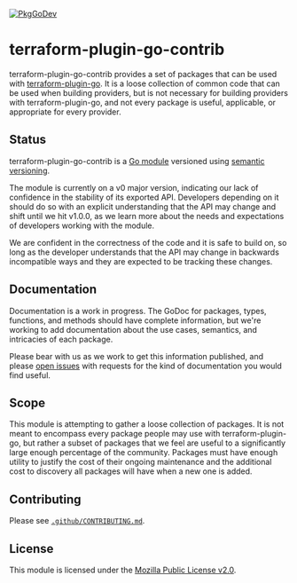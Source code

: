 [![PkgGoDev](https://pkg.go.dev/badge/github.com/hashicorp/terraform-plugin-go-contrib)](https://pkg.go.dev/github.com/hashicorp/terraform-plugin-go-contrib)

# terraform-plugin-go-contrib

terraform-plugin-go-contrib provides a set of packages that can be used
with [terraform-plugin-go](https://github.com/hashicorp/terraform-plugin-go).
It is a loose collection of common code that can be used when building
providers, but is not necessary for building providers with
terraform-plugin-go, and not every package is useful, applicable, or
appropriate for every provider.

## Status

terraform-plugin-go-contrib is a [Go
module](https://github.com/golang/go/wiki/Modules) versioned using [semantic
versioning](https://semver.org).

The module is currently on a v0 major version, indicating our lack of
confidence in the stability of its exported API. Developers depending on it
should do so with an explicit understanding that the API may change and shift
until we hit v1.0.0, as we learn more about the needs and expectations of
developers working with the module.

We are confident in the correctness of the code and it is safe to build on, so
long as the developer understands that the API may change in backwards
incompatible ways and they are expected to be tracking these changes.

## Documentation

Documentation is a work in progress. The GoDoc for packages, types, functions,
and methods should have complete information, but we're working to add
documentation about the use cases, semantics, and intricacies of each package.

Please bear with us as we work to get this information published, and please
[open
issues](https://github.com/hashicorp/terraform-plugin-go/issues/new/choose)
with requests for the kind of documentation you would find useful.

## Scope

This module is attempting to gather a loose collection of packages. It is not
meant to encompass every package people may use with terraform-plugin-go, but
rather a subset of packages that we feel are useful to a significantly large
enough percentage of the community. Packages must have enough utility to
justify the cost of their ongoing maintenance and the additional cost to
discovery all packages will have when a new one is added.

## Contributing

Please see [`.github/CONTRIBUTING.md`](https://github.com/hashicorp/terraform-plugin-go-contrib/blob/main/CONTRIBUTING.md).

## License

This module is licensed under the [Mozilla Public License v2.0](https://github.com/hashicorp/terraform-plugin-go-contrib/blob/main/LICENSE).
